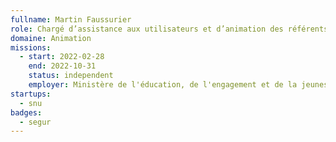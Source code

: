 ```yaml
---
fullname: Martin Faussurier
role: Chargé d’assistance aux utilisateurs et d’animation des référents
domaine: Animation
missions:
  - start: 2022-02-28
    end: 2022-10-31
    status: independent
    employer: Ministère de l'éducation, de l'engagement et de la jeunesse
startups:
  - snu
badges:
  - segur
---
```


